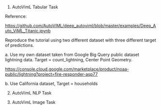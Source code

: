 1. AutoVimL Tabular Task

Reference:

https://github.com/AutoViML/deep_autoviml/blob/master/examples/Deep_Auto_ViML_Titanic.ipynb

Reproduce the tutorial using two different dataset with three different target of predictions.

a. Use my own dataset taken from Google Big Query public dataset lightning data. Target = count_lightning, Center Point Geometry.

https://console.cloud.google.com/marketplace/product/noaa-public/lightning?project=fire-responder-asp77

b. Use California dataset, Target = households

2. AutoVimL NLP Task

3. AutoVimL Image Task
